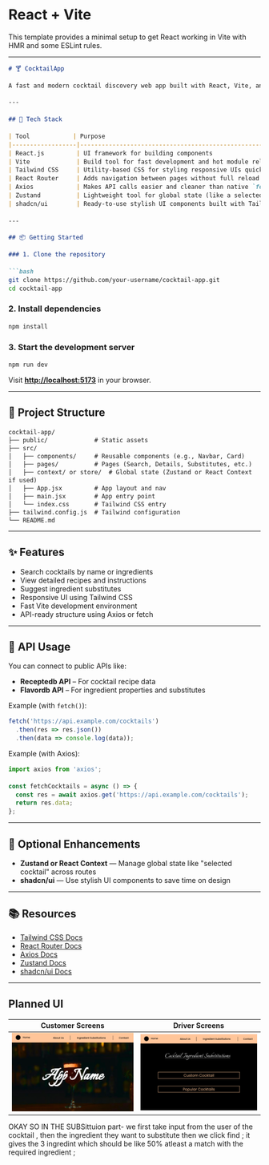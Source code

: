 # React + Vite

This template provides a minimal setup to get React working in Vite with HMR and some ESLint rules.
 

---
 

````md
# 🍸 CocktailApp

A fast and modern cocktail discovery web app built with React, Vite, and Tailwind CSS. Users can search for cocktails, view detailed recipes, and find ingredient substitutes. Designed for responsiveness and future expandability using clean architecture and optional tools like Zustand and shadcn/ui.

---

## 🚀 Tech Stack

| Tool            | Purpose                                                                 |
|------------------|-------------------------------------------------------------------------|
| React.js         | UI framework for building components                                    |
| Vite             | Build tool for fast development and hot module reload                   |
| Tailwind CSS     | Utility-based CSS for styling responsive UIs quickly                    |
| React Router     | Adds navigation between pages without full reload                       |
| Axios            | Makes API calls easier and cleaner than native `fetch()`                |
| Zustand          | Lightweight tool for global state (like a selected cocktail)            |
| shadcn/ui        | Ready-to-use stylish UI components built with Tailwind (e.g., buttons)  |

---

## 📦 Getting Started

### 1. Clone the repository

```bash
git clone https://github.com/your-username/cocktail-app.git
cd cocktail-app
````

### 2. Install dependencies

```bash
npm install
```

### 3. Start the development server

```bash
npm run dev
```

Visit **[http://localhost:5173](http://localhost:5173)** in your browser.

---

## 🧱 Project Structure

```
cocktail-app/
├── public/             # Static assets
├── src/
│   ├── components/     # Reusable components (e.g., Navbar, Card)
│   ├── pages/          # Pages (Search, Details, Substitutes, etc.)
│   ├── context/ or store/  # Global state (Zustand or React Context if used)
│   ├── App.jsx         # App layout and nav
│   ├── main.jsx        # App entry point
│   └── index.css       # Tailwind CSS entry
├── tailwind.config.js  # Tailwind configuration
└── README.md
```

---

## ✨ Features

*  Search cocktails by name or ingredients
*  View detailed recipes and instructions
*  Suggest ingredient substitutes
*  Responsive UI using Tailwind CSS
*  Fast Vite development environment
*  API-ready structure using Axios or fetch

---

## 📡 API Usage

You can connect to public APIs like:

* **Receptedb API** – For cocktail recipe data
* **Flavordb API** – For ingredient properties and substitutes

Example (with `fetch()`):

```js
fetch('https://api.example.com/cocktails')
  .then(res => res.json())
  .then(data => console.log(data));
```

Example (with Axios):

```js
import axios from 'axios';

const fetchCocktails = async () => {
  const res = await axios.get('https://api.example.com/cocktails');
  return res.data;
};
```

---

## 🌿 Optional Enhancements

 
* **Zustand or React Context** — Manage global state like "selected cocktail" across routes
* **shadcn/ui** — Use stylish UI components to save time on design

---

## 📚 Resources

* [Tailwind CSS Docs](https://tailwindcss.com/docs)
* [React Router Docs](https://reactrouter.com/)
* [Axios Docs](https://axios-http.com/docs/intro)
* [Zustand Docs](https://github.com/pmndrs/zustand)
* [shadcn/ui Docs](https://ui.shadcn.com/docs)

 
---



## Planned UI

| Customer Screens | Driver Screens |
|-----------|------------|
| ![User Role](./src/assets/cocktail1.png) | ![Driver Role](./src/assets/cocktail2.png) |
 
 OKAY SO IN THE SUBSittuion part- we first take input from the user of the cocktail , then the ingredient they want to substitute then we click find ; it gives the 3 ingredint which should be like 50% atleast a match  with the required ingredient ; 